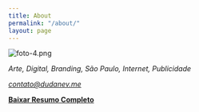 ```yaml
---
title: About
permalink: "/about/"
layout: page
---
```


![foto-4.png](/uploads/foto-4.png)

*Arte, Digital, Branding, São Paulo, Internet, Publicidade*

*contato@dudanev.me*

[**Baixar Resumo Completo**](http://bit.ly/2xMQZjN)


